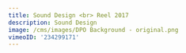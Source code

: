 ```yaml
---
title: Sound Design <br> Reel 2017
description: Sound Design
image: /cms/images/DPO Background - original.png
vimeoID: '234299171'
---
```


